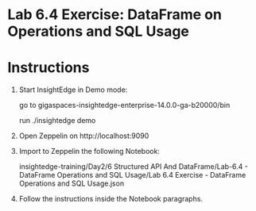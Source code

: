 # Lab 6.4 Exercise: DataFrame on Operations and SQL Usage

# Instructions

1. Start InsightEdge in Demo mode:

    go to gigaspaces-insightedge-enterprise-14.0.0-ga-b20000/bin

    run ./insightedge demo

2. Open Zeppelin on http://localhost:9090

3. Import to Zeppelin the following Notebook:

    insightedge-training/Day2/6 Structured API And DataFrame/Lab-6.4 - DataFrame Operations and SQL Usage/Lab 6.4 Exercise - DataFrame Operations and SQL Usage.json

4. Follow the instructions inside the Notebook paragraphs.
